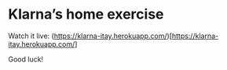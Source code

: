 # Klarna’s home exercise

Watch it live: (https://klarna-itay.herokuapp.com/)[https://klarna-itay.herokuapp.com/]

Good luck!